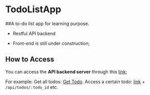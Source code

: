 # TodoListApp

##A to-do list app for learning purpose.

* Restful API backend

* Front-end is still under construction;

## How to Access 
You can access the **API backend server** through this [link](http://www.formatmemory.me/subApp/todolist/api/);

For example: Get all todos:
[Get Todo](http://www.formatmemory.me/subApp/todolist/api/todos).
Access a certain todo:
[link](http://www.formatmemory.me/subApp/todolist/api/) + `/api/todos/:todo_id`
etc.


